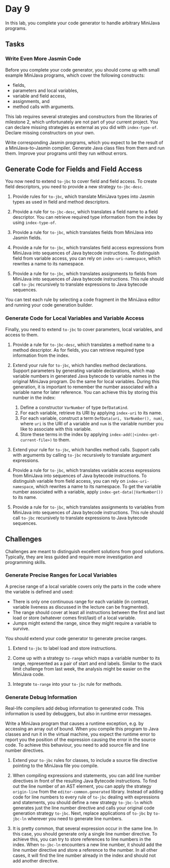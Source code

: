 # Day 9

In this lab, you complete your code generator to handle arbitrary MiniJava programs.

## Tasks

### Write Even More Jasmin Code

Before you complete your code generator, you should come up with small example MiniJava programs, which cover the following constructs:

* fields, 
* parameters and local variables,
* variable and field access, 
* assignments, and
* method calls with arguments.

This lab requires several strategies and constructors from the libraries of milestone 2, which unfortunately are not part of your current project. You can declare missing strategies as external as you did with `index-type-of`. Declare missing constructors on your own.

Write corresponding Jasmin programs, which you expect to be the result of a MiniJava-to-Jasmin compiler. Generate Java class files from them and run them. Improve your programs until they run without errors.

## Generate Code for Fields and Field Access

You now need to extend `to-jbc` to cover field and field access. To create field descriptors, you need to provide a new strategy `to-jbc-desc`.

1. Provide rules for `to-jbc`, which translate MiniJava types into Jasmin types as used in field and method descriptors. 

2. Provide a rule for `to-jbc-desc`, which translates a field name to a field descriptor. You can retrieve required type information from the index by using  `index-type-of`.

3. Provide a rule for `to-jbc`, which translates fields from MiniJava into Jasmin fields.

4. Provide a rule for `to-jbc`, which translates field access expressions from MiniJava into sequences of Java bytecode instructions. To distinguish field from variable access, you can rely on `index-uri-namespace`, which rewrites a name to its namespace.

5. Provide a rule for `to-jbc`, which translates assignments to fields from MiniJava into sequences of Java bytecode instructions. This rule should call `to-jbc` recursively to translate expressions to Java bytecode sequences.
 
You can test each rule by selecting a code fragment in the MiniJava editor and running your code generation builder.

### Generate Code for Local Variables and Variable Access

Finally, you need to extend `to-jbc` to cover parameters, local variables,  and access to them.

1. Provide a rule for `to-jbc-desc`, which translates a method name to a method descriptor. As for fields, you can retrieve required type information from the index.

2. Extend your rule for `to-jbc`, which handles method declarations. Support parameters by generating variable declarations, which map variable numbers in generated Java bytecode to variable names in the original MiniJava program. Do the same for local variables. During this generation, it is important to remember the number associated with a variable name for later reference. You can achieve this by storing this number in the index:

    1. Define a constructor `VarNumber` of type `DefDataKind`.
    2. For each variable, retrieve its URI by applying `index-uri` to its name.
    3. For each variable, construct a term `DefData(uri, VarNumber(), num)`, where `uri` is the URI of a variable and `num` is the variable number you like to associate with this variable.
    4. Store these terms in the index by applying `index-add(|<index-get-current-file>)` to them.  
    
  
3. Extend your rule for `to-jbc`, which handles method calls. Support calls with arguments by calling `to-jbc` recursively to translate argument expressions.

4. Provide a rule for `to-jbc`, which translates variable access expressions from MiniJava into sequences of Java bytecode instructions. To distinguish variable from field access, you can rely on `index-uri-namespace`, which rewrites a name to its namespace. To get the variable number associated with a variable, apply `index-get-data(|VarNumber())` to its name.

5. Provide a rule for `to-jbc`, which translates assignments to variables from MiniJava into sequences of Java bytecode instructions. This rule should call `to-jbc` recursively to translate expressions to Java bytecode sequences.

## Challenges

Challenges are meant to distinguish excellent solutions from good solutions. Typically, they are less guided and require more investigation and programming skills.

### Generate Precise Ranges for Local Variables

A precise range of a local variable covers only the parts in the code where the variable is defined and used:

* There is only one continuous range for each variable (in contrast, variable liveness as discussed in the lecture can be fragmented). 
* The range should cover at least all instructions between the first and last load or store (whatever comes first/last) of a local variable. 
* Jumps might extend the range, since they might require a variable to survive.

You should extend your code generator to generate precise ranges.

1. Extend `to-jbc` to label load and store instructions.

2. Come up with a strategy `to-range` which maps a variable number to its range, represented as a pair of start and end labels. Similar to the stack limit challenge from last week, the analysis might be easier on the MiniJava code.

3. Integrate `to-range` into your `to-jbc` rule for methods.

### Generate Debug Information

Real-life compilers add debug information to generated code. This information is used by debuggers, but also in runtime error messages. 

Write a MiniJava program that causes a runtime exception, e.g. by accessing an array out of bound. When you compile this program to Java classes and run it in the virtual machine, you expect the runtime error to report you the position of the expression causing the error in the source code. To achieve this behaviour, you need to add source file and line number directives.

1. Extend your `to-jbc` rules for classes, to include a source file directive pointing to the MiniJava file you compile. 

2. When compiling expressions and statements, you can add line number directives in front of the resulting Java Bytecode instructions. To find out the line number of an AST element, you can apply the strategy `origin-line` from the `editor-common.generated` library. Instead of adding code for line numbers to every rule of `to-jbc` dealing with expressions and statements, you should define a new strategy `to-jbc-ln` which generates just  the line number directive and calls your original code generation strategy `to-jbc`. Next, replace applications of `to-jbc` by `to-jbc-ln` wherever you need to generate line numbers.

3. It is pretty common, that several expression occur in the same line. In this case, you should generate only a single line number directive. To achieve this, you can try to store references to line numbers in the index. When `to-jbc-ln` encounters a new line number, it should add the line number directive and store a reference to the number. In all other cases, it will find the line number already in the index and should not add another directive. 
